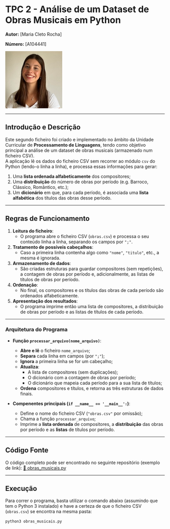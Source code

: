 # TPC 2 - Análise de um Dataset de Obras Musicais em Python

**Autor:** [Maria Cleto Rocha]

**Número:** [A104441]

![Fotografia do Estudante em questão](mariafoto.jpeg)

---

## Introdução e Descrição
Este segundo ficheiro foi criado e implementado no âmbito da Unidade Curricular de **Processamento de Linguagens**, tendo como objetivo principal a análise de um dataset de obras musicais (armazenado num ficheiro CSV).  
A aplicação lê os dados do ficheiro CSV sem recorrer ao módulo `csv` do Python (lendo-o linha a linha), e processa essas informações para gerar:
1. Uma **lista ordenada alfabeticamente** dos compositores;
2. Uma **distribuição** do número de obras por período (e.g. Barroco, Clássico, Romântico, etc.);
3. Um **dicionário** em que, para cada período, é associada uma **lista alfabética** dos títulos das obras desse período.

---

## Regras de Funcionamento
1. **Leitura do ficheiro**:  
   - O programa abre o ficheiro CSV (`obras.csv`) e processa o seu conteúdo linha a linha, separando os campos por `";"`.
2. **Tratamento de possíveis cabeçalhos**:  
   - Caso a primeira linha contenha algo como `"nome"`, `"titulo"`, etc., a mesma é ignorada.
3. **Armazenamento de dados**:  
   - São criadas estruturas para guardar compositores (sem repetições), a contagem de obras por período e, adicionalmente, as listas de títulos de obras por período.
4. **Ordenação**:  
   - No final, os compositores e os títulos das obras de cada período são ordenados alfabeticamente.
5. **Apresentação dos resultados**:  
   - O programa imprime então uma lista de compositores, a distribuição de obras por período e as listas de títulos de cada período.

---

### Arquitetura do Programa
- **Função `processar_arquivo(nome_arquivo)`**:  
  - **Abre e lê** o ficheiro `nome_arquivo`;
  - **Separa** cada linha em campos (por `";"`);
  - **Ignora** a primeira linha se for um cabeçalho;
  - **Atualiza**:
    - A lista de compositores (sem duplicações);
    - O dicionário com a contagem de obras por período;
    - O dicionário que mapeia cada período para a sua lista de títulos;
  - **Ordena** compositores e títulos, e retorna as três estruturas de dados finais.

- **Compenentes principais (`if __name__ == '__main__':`)**:  
  - Define o nome do ficheiro CSV (`"obras.csv"` por omissão);
  - Chama a função `processar_arquivo`;
  - Imprime a **lista ordenada** de compositores, a **distribuição** das obras por período e as **listas** de títulos por período.

---

## Código Fonte
O código completo pode ser encontrado no seguinte repositório (exemplo de link):
[🔗 obras_musicais.py](https://github.com/seu-username/PL2025-Axxxxx/blob/main/TPC2/obras_musicais.py)

---

## Execução
Para correr o programa, basta utilizar o comando abaixo (assumindo que tem o Python 3 instalado) e have a certeza de que o ficheiro CSV (`obras.csv`) se encontra na mesma pasta:

```sh
python3 obras_musicais.py
